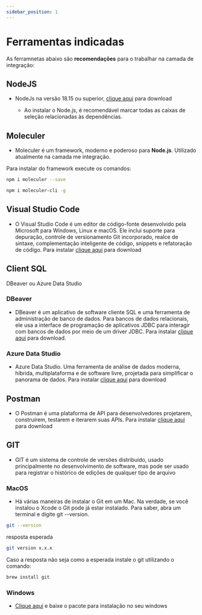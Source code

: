 ```yaml
---
sidebar_position: 1
---
```


# Ferramentas indicadas

As ferramnetas abaixo são **recomendações** para o trabalhar na camada de integração:

## NodeJS

- NodeJs na versão 18.15 ou superior, [clique aqui](https://nodejs.org/en/download/) para download

  - Ao instalar o Node.js, é recomendável marcar todas as caixas de seleção relacionadas às dependências.

## Moleculer

- Moleculer é um framework, moderno e poderoso para **Node.js**. Utilizado atualmente na camada me integração.

Para instalar do framework execute os comandos:

```bash
npm i moleculer --save
```

```bash
npm i moleculer-cli -g
```

## Visual Studio Code

- O Visual Studio Code é um editor de código-fonte desenvolvido pela Microsoft para Windows, Linux e macOS. Ele inclui suporte para depuração, controle de versionamento Git incorporado, realce de sintaxe, complementação inteligente de código, snippets e refatoração de código. Para instalar [clique aqui](https://code.visualstudio.com/download) para download

## Client SQL

DBeaver ou Azure Data Studio

### DBeaver

- DBeaver é um aplicativo de software cliente SQL e uma ferramenta de administração de banco de dados. Para bancos de dados relacionais, ele usa a interface de programação de aplicativos JDBC para interagir com bancos de dados por meio de um driver JDBC. Para instalar [clique aqui](https://dbeaver.io/download/) para download.

### Azure Data Studio

- Azure Data Studio. Uma ferramenta de análise de dados moderna, híbrida, multiplataforma e de software livre, projetada para simplificar o panorama de dados. Para instalar [clique aqui](https://learn.microsoft.com/pt-br/sql/azure-data-studio/download-azure-data-studio?view=sql-server-ver16&tabs=redhat-install%2Credhat-uninstall) para download

## Postman

- O Postman é uma plataforma de API para desenvolvedores projetarem, construírem, testarem e iterarem suas APIs. Para instalar [clique aqui](https://www.postman.com/downloads/) para download

## GIT

- GIT é um sistema de controle de versões distribuído, usado principalmente no desenvolvimento de software, mas pode ser usado para registrar o histórico de edições de qualquer tipo de arquivo

### MacOS

- Há várias maneiras de instalar o Git em um Mac. Na verdade, se você instalou o Xcode o Git pode já estar instalado. Para saber, abra um terminal e digite git --version.

```bash
git --version
```

resposta esperada

```bash
git version x.x.x
```

Caso a resposta não seja como a esperada instale o git utilizando o comando:

```bash
brew install git
```

### Windows

- [Clique aqui](https://git-scm.com/download/win) e baixe o pacote para instalação no seu windows
